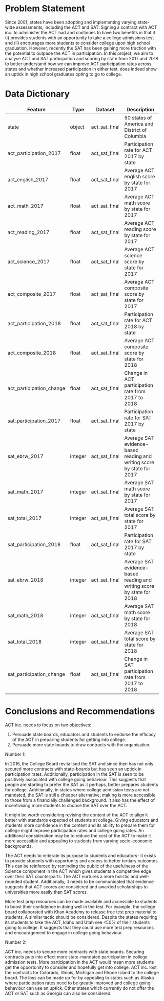 # Problem Statement

Since 2001, states have been adopting and implementing varying state-wide assessments, including the ACT and SAT. Signing a contract with ACT inc. to administer the ACT had and continues to have two benefits in that it (i) provides students with an opportunity to take a college admissions test and (ii) encourages more students to consider college upon high school graduation. However, recently the SAT has been gaining more traction with the potential to outpace the ACT in participation. In this project, we aim to analyse ACT and SAT participation and scoring by state from 2017 and 2018 to better understand how we can improve ACT participation rates across states and whether increased participation in either test, does indeed show an uptick in high school graduates opting to go to college.

# Data Dictionary

|Feature|Type|Dataset|Description|
|---|---|---|---|
|state|object|act_sat_final|50 states of America and District of Columbia|
|act_participation_2017|float|act_sat_final|Participation rate for ACT 2017 by state|
|act_english_2017|float|act_sat_final|Average ACT english score by state for 2017|
|act_math_2017|float|act_sat_final|Average ACT math score by state for 2017|
|act_reading_2017|float|act_sat_final|Average ACT reading score by state for 2017|
|act_science_2017|float|act_sat_final|Average ACT science score by state for 2017|
|act_composite_2017|float|act_sat_final|Average ACT composite score by state for 2017|
|act_participation_2018|float|act_sat_final|Participation rate for ACT 2018 by state|
|act_composite_2018|float|act_sat_final|Average ACT composite score by state for 2018|
|act_participation_change|float|act_sat_final|Change in ACT participation rate from 2017 to 2018|
|sat_participation_2017|float|act_sat_final|Participation rate for SAT 2017 by state|
|sat_ebrw_2017|integer|act_sat_final|Average SAT evidence-based reading and writing score by state for 2017|
|sat_math_2017|integer|act_sat_final|Average SAT math score by state for 2017|
|sat_total_2017|integer|act_sat_final|Average SAT total score by state for 2017|
|sat_participation_2018|float|act_sat_final|Participation rate for SAT 2017 by state|
|sat_ebrw_2018|integer|act_sat_final|Average SAT evidence-based reading and writing score by state for 2018|
|sat_math_2018|integer|act_sat_final|Average SAT math score by state for 2018|
|sat_total_2018|integer|act_sat_final|Average SAT total score by state for 2018|
|sat_participation_change|float|act_sat_final|Change in SAT participation rate from 2017 to 2018|

# Conclusions and Recommendations

ACT inc. needs to focus on two objectives:
1) Persuade state boards, educators and students to endorse the efficacy of the ACT in preparing students for getting into college.
2) Persuade more state boards to draw contracts with the organisation.

Number 1: 

In 2016, the College Board revitalised the SAT and since then has not only secured more contracts with state-boards but has seen an uptick in participation rates. Additionally, participation in the SAT is seen to be positively associated with college going behaviour. This suggests that people are starting to prefer the SAT as it perhaps, better prepares students for college. Additionally, in states where college admission tests are not mandated, the SAT is still a cheaper alternative, making is more accessible to those from a financially challenged background. It also has the effect of incentivising more students to choose the SAT over the ACT.

It might be worth considering revising the content of the ACT to align it better with standards expected of students at college. Giving educators and students more confidence in the content and its ability to prepare them for college might improve participation rates and college going rates. An additional consideration may be to reduce the cost of the ACT to make it more accessible and appealing to students from varying socio-economic backgrounds.

The ACT needs to reiterate its purpose to students and educators- It exists to provide students with opportunity and access to better tertiary outcomes. This can be reinforced by reminding the public of the usefulness of the Science component in the ACT which gives students a competitive edge over their SAT counterparts. The ACT nurtures a more holistic and well-rounded student. Additionally, it needs to be communicated that evidence suggests that ACT scores are considered and awarded scholarships to universities more easily than SAT scores.

More test prep resources can be made available and accessible to students to boost their confidence in doing well in the test. For example, the college board collaborated with Khan Academy to release free test prep material to students. A similar tactic should be considered.
Despite the states requiring its students to take the ACT, Idaho and Utah see <50% of their students going to college. It suggests that they could use more test prep resources and encouragement to engage in college going behaviour.

Number 2: 

ACT inc. needs to secure more contracts with state boards. Securing contracts puts into effect more state-mandated participation in college admission tests. More participation in the ACT would mean more students get the opportunity to consider and hopefully get into college.
ACT inc. lost the contracts for Colorado, Illinois, Michigan and Rhode Island to the college board. The loss can be made up for by appealing to states such as Alaska where participation rates need to be greatly improved and college going behaviour can use an uptick. Other states which currently do not offer the ACT or SAT such as Georgia can also be considered.
